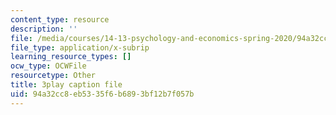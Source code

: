 ```yaml
---
content_type: resource
description: ''
file: /media/courses/14-13-psychology-and-economics-spring-2020/94a32cc8eb5335f6b6893bf12b7f057b_qk0mVzI1L78.srt
file_type: application/x-subrip
learning_resource_types: []
ocw_type: OCWFile
resourcetype: Other
title: 3play caption file
uid: 94a32cc8-eb53-35f6-b689-3bf12b7f057b
---
```

